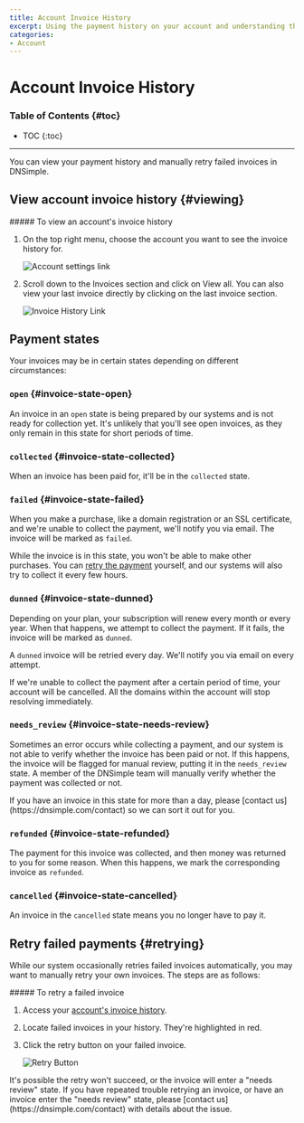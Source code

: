 ```yaml
---
title: Account Invoice History
excerpt: Using the payment history on your account and understanding the states of the listed invoices.
categories:
- Account
---
```


# Account Invoice History

### Table of Contents {#toc}

* TOC
{:toc}

---

You can view your payment history and manually retry failed invoices in DNSimple.

## View account invoice history {#viewing}

<div class="section-steps" markdown="1">
##### To view an account's invoice history

1. On the top right menu, choose the account you want to see the invoice history for.

    ![Account settings link](/files/account-settings-access.jpg)

1. Scroll down to the <label>Invoices</label> section and click on <label>View all</label>. You can also view your last invoice directly by clicking on the last invoice section.

    ![Invoice History Link](/files/account-billing-view-invoice-history-link.png)
</div>

## Payment states

Your invoices may be in certain states depending on different circumstances:

### `open` {#invoice-state-open}

An invoice in an `open` state is being prepared by our systems and is not ready for collection yet. It's unlikely that you'll see open invoices, as they only remain in this state for short periods of time.

### `collected` {#invoice-state-collected}

When an invoice has been paid for, it'll be in the `collected` state.

### `failed` {#invoice-state-failed}

When you make a purchase, like a domain registration or an SSL certificate, and we're unable to collect the payment, we'll notify you via email. The invoice will be marked as `failed`.

While the invoice is in this state, you won't be able to make other purchases. You can [retry the payment](#retrying) yourself, and our systems will also try to collect it every few hours.

### `dunned` {#invoice-state-dunned}

Depending on your plan, your subscription will renew every month or every year. When that happens, we attempt to collect the payment. If it fails, the invoice will be marked as `dunned`.

A `dunned` invoice will be retried every day. We'll notify you via email on every attempt.

<warning>
If we're unable to collect the payment after a certain period of time, your account will be cancelled. All the domains within the account will stop resolving immediately.
</warning>

### `needs_review` {#invoice-state-needs-review}

Sometimes an error occurs while collecting a payment, and our system is not able to verify whether the invoice has been paid or not. If this happens, the invoice will be flagged for manual review, putting it in the `needs_review` state. A member of the DNSimple team will manually verify whether the payment was collected or not.

<note>
If you have an invoice in this state for more than a day, please [contact us](https://dnsimple.com/contact) so we can sort it out for you.
</note>

### `refunded` {#invoice-state-refunded}

The payment for this invoice was collected, and then money was returned to you for some reason. When this happens, we mark the corresponding invoice as `refunded`.

### `cancelled` {#invoice-state-cancelled}

An invoice in the `cancelled` state means you no longer have to pay it.

## Retry failed payments {#retrying}

While our system occasionally retries failed invoices automatically, you may want to manually retry your own invoices. The steps are as follows:

<div class="section-steps" markdown="1">
##### To retry a failed invoice

1. Access your [account's invoice history](#viewing).
1. Locate failed invoices in your history. They're highlighted in red.
1. Click the retry button on your failed invoice.

    ![Retry Button](/files/account-billing-retry-button.png)
</div>

<info>
It's possible the retry won't succeed, or the invoice will enter a "needs review" state. If you have repeated trouble retrying an invoice, or have an invoice enter the "needs review" state, please [contact us](https://dnsimple.com/contact) with details about the issue.
</info>
